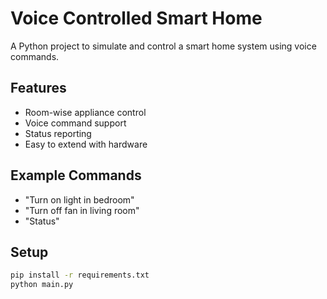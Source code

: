 # Voice Controlled Smart Home

A Python project to simulate and control a smart home system using voice commands.

## Features
- Room-wise appliance control
- Voice command support
- Status reporting
- Easy to extend with hardware

## Example Commands
- "Turn on light in bedroom"
- "Turn off fan in living room"
- "Status"

## Setup
```bash
pip install -r requirements.txt
python main.py
